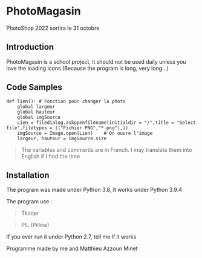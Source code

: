 # PhotoMagasin
PhotoShop 2022 sortira le 31 octobre
## Introduction

PhotoMagasin is a school project, it should not be used daily unless you love the loading icons (Because the program is long, very long...)


## Code Samples

```
def lien(): # Fonction pour changer la photo
    global largeur
    global hauteur
    global imgSource
    Lien = filedialog.askopenfilename(initialdir = "/",title = "Select file",filetypes = (("Fichier PNG","*.png"),))
    imgSource = Image.open(Lien)    # On ouvre l'image 
    largeur, hauteur = imgSource.size
```
> The variables and comments are in French.
I may translate them into English if I find the time

## Installation

The program was made under Python 3.8, it works under Python 3.9.4

The program use :
> Tkinter

> PIL (Pillow)

If you ever run it under Python 2.7, tell me if it works 

Programme made by me and Matthieu Azzoun Minet
